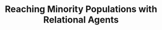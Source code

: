 ---
name: "Reaching Minority Populations With Relational Agents"
title: "Reaching Minority Populations with Relational Agents"
project: null
event: "Society of Behavioral Medicine 2013 Annual Meeting (abstract)"
authors:
- name: "Bickmore, T."
- name: "Schulman, D."
- name: "Yin, L."
- name: "Ring, L."
year: 2013
resources: null
external_url: null
draft: false 
headless: true
---